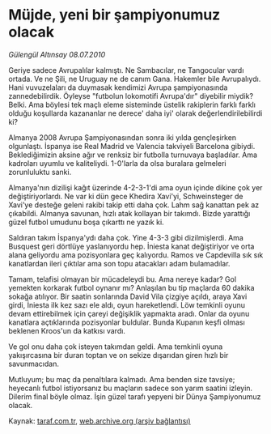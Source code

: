 # Müjde, yeni bir şampiyonumuz olacak

*Gülengül Altınsay 08.07.2010*

<div class="yazi"><p>Geriye sadece Avrupalılar kalmıştı. Ne Sambacılar, ne Tangocular vardı ortada. Ve ne Şili, ne Uruguay ne de canım Gana. Hakemler bile Avrupalıydı. Hani vuvuzelaları da duymasak kendimizi Avrupa şampiyonasında zannedebilirdik. Öyleyse "futbolun lokomotifi Avrupa'dır" diyebilir miydik? Belki. Ama böylesi tek maçlı eleme sisteminde üstelik rakiplerin farklı farklı olduğu koşullarda kazananlar ne derece' daha iyi' olarak değerlendirilebilirdi ki?</p>
<p>Almanya 2008 Avrupa Şampiyonasından sonra iki yılda gençleşirken olgunlaştı. İspanya ise Real Madrid ve Valencia takviyeli Barcelona gibiydi. Beklediğimizin aksine ağır ve renksiz bir futbolla turnuvaya başladılar. Ama kadroları uyumlu ve kaliteliydi. 1-0'larla da olsa buralara gelmeleri zorunluluktu sanki.</p>
<p>Almanya'nın dizilişi kağıt üzerinde 4-2-3-1'di ama oyun içinde dikine çok yer değiştiriyorlardı. Ne var ki dün gece Khedira Xavi'yi, Schweinsteger de Xavi'ye desteğe geleni rakibi takip etti daha çok. Lahm sağ kanattan pek az çıkabildi. Almanya savunan, hızlı atak kollayan bir takımdı. Bizde yarattığı güzel futbol umudunu boşa çıkarttı ne yazık ki.</p>
<p>Saldıran takım İspanya'ydı daha çok. Yine 4-3-3 gibi dizilmişlerdi. Ama Busquest geri dörtlüye yaslanıyordu hep. İniesta kanat değiştiriyor ve orta alana geliyordu ama pozisyonlara geç kalıyordu. Ramos ve Capdevilla sık sık kanatlardan ileri çıktılar ama son topu atacakları adam bulamadılar.</p>
<p>Tamam, telafisi olmayan bir mücadeleydi bu. Ama nereye kadar? Gol yemekten korkarak futbol oynanır mı? Anlaşılan bu tip maçlarda 60 dakika sokağa atılıyor. Bir saatin sonlarında David Vila çizgiye açıldı, araya Xavi girdi, İniesta ilk kez sazı ele aldı, oyun hareketlendi. Löw temkinli oyunu devam ettirebilmek için çareyi değişiklik yapmakta aradı. Onlar da oyunu kanatlara açtıklarında pozisyonlar buldular. Bunda Kupanın keşfi olması beklenen Kroos'un da katkısı vardı.</p>
<p>Ve gol onu daha çok isteyen takımdan geldi. Ama temkinli oyuna yakışırcasına bir duran toptan ve on sekize dışarıdan giren hızlı bir savunmacıdan.</p>
<p>Mutluyum; bu maç da penaltılara kalmadı. Ama benden size tavsiye; heyecanlı futbol istiyorsanız bu maçların sadece son yarım saatini izleyin. Dilerim final böyle olmaz. İşin güzel tarafı yepyeni bir Dünya Şampiyonumuz olacak.</p></div>

Kaynak: [taraf.com.tr](http://www.taraf.com.tr:80/gulengul-altinsay/makale-mujde-yeni-bir-sampiyonumuz-olacak.htm), [web.archive.org (arşiv bağlantısı)](http://web.archive.org/web/20100710130452/http://www.taraf.com.tr:80/gulengul-altinsay/makale-mujde-yeni-bir-sampiyonumuz-olacak.htm)
